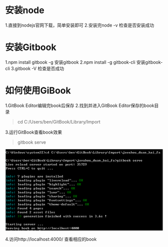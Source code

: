 # 安装node
1.直接到nodejs官网下载，简单安装即可
2.安装完node -v 检查是否安装成功

# 安装Gitbook
1.npm install gitbook -g 安装gitbook 
2.npm install -g gitbook-cli 安装gitbook-cli
3.gitbook -V  检查是否成功

# 如何使用GiBook
1.GitBook Editor编辑完book后保存
2.找到并进入GitBook Editor保存的book目录
> cd C:/Users/ben/GitBook/Library/Import

3.运行GitBook查看book效果
> gitbook serve

![](/assets/捕获.PNG)

4.访问http://localhost:4000/ 查看相应的book